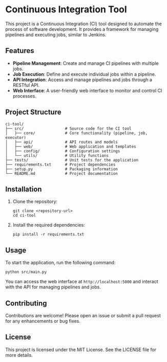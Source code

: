 # Continuous Integration Tool

This project is a Continuous Integration (CI) tool designed to automate the process of software development. It provides a framework for managing pipelines and executing jobs, similar to Jenkins.

## Features

- **Pipeline Management**: Create and manage CI pipelines with multiple jobs.
- **Job Execution**: Define and execute individual jobs within a pipeline.
- **API Integration**: Access and manage pipelines and jobs through a RESTful API.
- **Web Interface**: A user-friendly web interface to monitor and control CI processes.

## Project Structure

```
ci-tool/
├── src/                  # Source code for the CI tool
│   ├── core/             # Core functionality (pipeline, job, executor)
│   ├── api/              # API routes and models
│   ├── web/              # Web application and templates
│   ├── config/           # Configuration settings
│   └── utils/            # Utility functions
├── tests/                # Unit tests for the application
├── requirements.txt      # Project dependencies
├── setup.py              # Packaging information
└── README.md             # Project documentation
```

## Installation

1. Clone the repository:
   ```
   git clone <repository-url>
   cd ci-tool
   ```

2. Install the required dependencies:
   ```
   pip install -r requirements.txt
   ```

## Usage

To start the application, run the following command:
```
python src/main.py
```

You can access the web interface at `http://localhost:5000` and interact with the API for managing pipelines and jobs.

## Contributing

Contributions are welcome! Please open an issue or submit a pull request for any enhancements or bug fixes.

## License

This project is licensed under the MIT License. See the LICENSE file for more details.